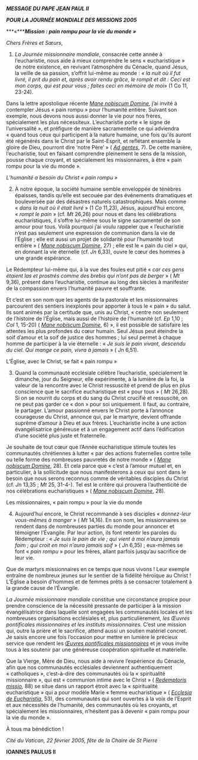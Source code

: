 ***MESSAGE DU PAPE JEAN PAUL II***

***POUR LA JOURNÉE MONDIALE DES MISSIONS 2005***

***«******Mission : pain rompu pour la vie du monde »***

*Chers Frères et Sœurs*,

1. *La Journée missionnaire mondiale*, consacrée cette année à l’eucharistie, nous aide à mieux comprendre le sens « eucharistique » de notre existence, en revivant l’atmosphère du Cénacle, quand Jésus, la veille de sa passion, s’offrit lui-même au monde : *« la nuit où il fut livré, il prit du pain et, après avoir rendu grâce, le rompit et dit : Ceci est mon corps, qui est pour vous ; faites ceci en mémoire de moi*» (1 Co 11, 23-24).

Dans la lettre apostolique récente *[Mane nobiscum Domine](/content/john-paul-ii/fr/apost_letters/documents/hf_jp-ii_apl_20041008_mane-nobiscum-domine.html),* j’ai invité à contempler Jésus « pain rompu » pour l’humanité entière. Suivant son exemple, nous devons nous aussi donner la vie pour nos frères, spécialement les plus nécessiteux. L’eucharistie porte « le signe de l’universalité », et préfigure de manière sacramentelle ce qui adviendra « quand tous ceux qui participent à la nature humaine, une fois qu’ils auront été régénérés dans le Christ par le Saint-Esprit, et reflétant ensemble la gloire de Dieu, pourront dire ‘notre Père’ » ( *[Ad gentes](http://www.vatican.va/archive/hist_councils/ii_vatican_council/documents/vat-ii_decree_19651207_ad-gentes_fr.html)*, 7). De cette manière, l’eucharistie, tout en faisant comprendre pleinement le sens de la mission, pousse chaque croyant, et spécialement les missionnaires, à être « pain rompu pour la vie du monde ».

*L’humanité a besoin du Christ « pain rompu »*

2. À notre époque, la société humaine semble enveloppée de ténèbres épaisses, tandis qu’elle est secouée par des événements dramatiques et bouleversée par des désastres naturels catastrophiques. Mais comme « *dans la nuit où il était livré* » (1 *Co* 11,23), Jésus, aujourd’hui encore, « *rompt le pain* » (cf. *Mt* 26,26) pour nous et dans les célébrations eucharistiques, il s’offre lui-même sous le signe sacramentel de son amour pour tous. Voilà pourquoi j’ai voulu rappeler que « l’eucharistie n’est pas seulement une expression de communion dans la vie de l’Église ; elle est aussi un projet de solidarité pour l’humanité tout entière » ( *[Mane nobiscum Domine](/content/john-paul-ii/fr/apost_letters/documents/hf_jp-ii_apl_20041008_mane-nobiscum-domine.html)*, 27) ; elle est le « pain du ciel » qui, en donnant la vie éternelle (cf. *Jn* 6,33), ouvre le cœur des hommes à une grande espérance.

Le Rédempteur lui-même qui, à la vue des foules eut pitié « *car ces gens étaient las et prostrés comme des brebis qui n’ont pas de berger* » ( *Mt* 9,36), présent dans l’eucharistie, continue au long des siècles à manifester de la compassion envers l’humanité pauvre et souffrante.

Et c’est en son nom que les agents de la pastorale et les missionnaires parcourent des sentiers inexplorés pour apporter à tous le « pain » du salut. Ils sont animés par la certitude que, unis au Christ, « centre non seulement de l’histoire de l’Église, mais aussi de l’histoire de l’humanité (cf. *Ep* 1,10 ; *Col* 1, 15-20) ( *[Mane nobiscum Domine](/content/john-paul-ii/fr/apost_letters/documents/hf_jp-ii_apl_20041008_mane-nobiscum-domine.html)*, 6) », il est possible de satisfaire les attentes les plus profondes du cœur humain. Seul Jésus peut éteindre la soif d’amour et la soif de justice des hommes ; lui seul permet à chaque homme de participer à la vie éternelle : « *Je suis le pain vivant, descendu du ciel. Qui* *mange ce pain, vivra à jamais* » ( *Jn* 6,51).

L’Église, avec le Christ, se fait « pain rompu »

3. Quand la communauté ecclésiale célèbre l’eucharistie, spécialement le dimanche, jour du Seigneur, elle expérimente, à la lumière de la foi, la valeur de la rencontre avec le Christ ressuscité et prend de plus en plus conscience que le sacrifice eucharistique est « pour tous » ( *Mt* 26,28). Si on se nourrit du corps et du sang du Christ crucifié et ressuscité, on ne peut pas garder ce « don » pour soi uniquement. Il faut, au contraire, le partager. L’amour passionné envers le Christ porte à l’annonce courageuse du Christ, annonce qui, par le martyre, devient offrande suprême d’amour à Dieu et aux frères. L’eucharistie incite à une action évangélisatrice généreuse et à un engagement actif dans l’édification d’une société plus juste et fraternelle.

Je souhaite de tout cœur que l’Année eucharistique stimule toutes les communautés chrétiennes à lutter « par des actions fraternelles contre telle ou telle forme des nombreuses pauvretés de notre monde » ( *[Mane nobiscum Domine](/content/john-paul-ii/fr/apost_letters/documents/hf_jp-ii_apl_20041008_mane-nobiscum-domine.html)*, 28). Et cela parce que « c’est à l’amour mutuel et, en particulier, à la sollicitude que nous manifesterons à ceux qui sont dans le besoin que nous serons reconnus comme de véritables disciples du Christ (cf. *Jn* 13,35 ; *Mt* 25, 31-4-). Tel est le critère qui prouvera l’authenticité de nos célébrations eucharistiques » ( *[Mane nobiscum Domine](/content/john-paul-ii/fr/apost_letters/documents/hf_jp-ii_apl_20041008_mane-nobiscum-domine.html)*, 28).

Les missionnaires, « pain rompu » pour la vie du monde

4. Aujourd’hui encore, le Christ recommande à ses disciples « *donnez-leur vous-mêmes à manger* » ( *Mt* 14,16). En son nom, les missionnaires se rendent dans de nombreuses parties du monde pour annoncer et témoigner l’Évangile. Par leur action, ils font retentir les paroles du Rédempteur : « *Je suis le pain de vie ; qui vient à moi n’aura jamais faim ; qui croit en moi n’aura jamais soif* » ( *Jn* 6,35) ; eux-mêmes se font « *pain rompu* » pour les frères, allant parfois jusqu’au sacrifice de leur vie.

Que de martyrs missionnaires en ce temps que nous vivons ! Leur exemple entraîne de nombreux jeunes sur le sentier de la fidélité héroïque au Christ ! L’Église a besoin d’hommes et de femmes prêts à se consacrer totalement à la grande cause de l’Évangile.

*La Journée missionnaire mondiale* constitue une circonstance propice pour prendre conscience de la nécessité pressante de participer à la mission évangélisatrice dans laquelle sont engagées les communautés locales et les nombreuses organisations ecclésiales et, plus particulièrement, *les Œuvres* *pontificales missionnaires et les instituts missionnaires.* C’est une mission qui, outre la prière et le sacrifice, attend aussi un soutien matériel concret. Je saisis encore une fois l’occasion pour mettre en lumière le précieux service que rendent les *[Œuvres pontificales missionnaires](http://www.vatican.va/roman_curia/congregations/cevang/p_missionary_works/index_fr.htm)* et je vous invite tous à les soutenir par une généreuse coopération spirituelle et matérielle.

Que la Vierge, Mère de Dieu, nous aide à revivre l’expérience du Cénacle, afin que nos communautés ecclésiales deviennent authentiquement « catholiques », c’est-à-dire des communautés où la « spiritualité missionnaire », qui est « communion intime avec le Christ » ( *[Redemptoris missio](http://www.vatican.va/edocs/FRA0205/_INDEX.HTM),* 88) se situe dans un rapport étroit avec la « spiritualité eucharistique » qui a pour modèle Marie « femme eucharistique » ( [*Ecclesia de* *Eucharistia*](http://www.vatican.va/edocs/FRA0344/_INDEX.HTM), 53), des communautés qui sont ouvertes à la voix de l’Esprit et aux nécessités de l’humanité, des communautés où les croyants, et spécialement les missionnaires, n’hésitent pas à devenir « pain rompu pour la vie du monde ».

À tous ma bénédiction !

*Cité du Vatican, 22 février 2005, fête de la Chaire de St Pierre*

**IOANNES PAULUS II**
